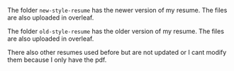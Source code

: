 The folder ```new-style-resume``` has the newer version of my resume. The files are also uploaded in overleaf.

The folder ```old-style-resume``` has the older version of my resume. The files are also uploaded in overleaf.

There also other resumes used before but are not updated or I cant modify them because I only have the pdf.